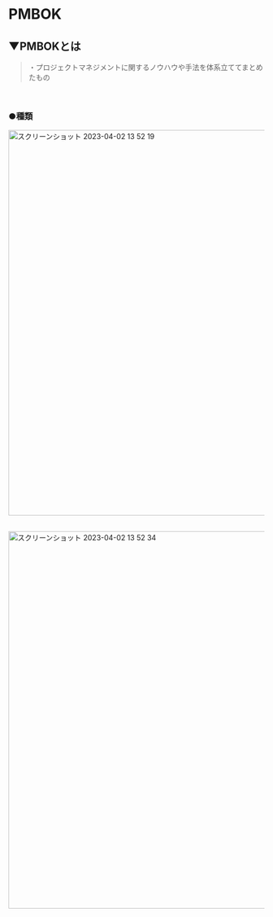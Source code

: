 # PMBOK

## ▼PMBOKとは
>・プロジェクトマネジメントに関するノウハウや手法を体系立ててまとめたもの<br>
<br>

### ●種類
<img width="758" alt="スクリーンショット 2023-04-02 13 52 19" src="https://user-images.githubusercontent.com/81621944/229332061-daaa70d2-f861-4d1e-82c7-50b5a4c13b01.png"><br>
<br>

<img width="742" alt="スクリーンショット 2023-04-02 13 52 34" src="https://user-images.githubusercontent.com/81621944/229332074-8317ec26-defc-4829-a780-8400db13b524.png"><br>
<br>
